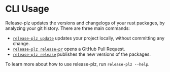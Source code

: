 # CLI Usage

Release-plz updates the versions and changelogs of your rust packages, by
analyzing your git history.
There are three main commands:

- [`release-plz update`](update.md) updates your project locally, without
  committing any change.
- [`release-plz release-pr`](release-pr.md) opens a GitHub Pull Request.
- [`release-plz release`](release.md) publishes the new versions of the packages.

To learn more about how to use release-plz, run `release-plz --help`.
